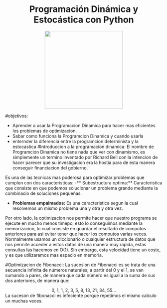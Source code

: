 <div align="center">
  <h1>Programación Dinámica y Estocástica con Python</h1>
</div>

<div align="center"> 
  <img src="https://banner2.cleanpng.com/20180325/rce/kisspng-python-mysql-yellow-dog-updater-modified-django-d-fierce-python-cliparts-5ab7c9de8053a7.4167643715219942065256.jpg" width="250">
</div>

#objetivos:
- Aprender a usar la Programacion Dinamica para hacer mas eficientes los problemas de optimizacion.
- Sabar como funciona la Programcion Dinamica y cuando usarla
- enternder la diferencia entre la programcion determinista y la estocastica
#Introduccion a la programacion dinamica:
El nombre de Programcion Dinamica no tiene nada que ver con dinamismo, es simplemente un termino inventado por Richard Bell con la intencion de hacer parecer que su investigacion era la hostia para de esta manera conseguir financiacion del gobierno.

Es una de las tecnicas mas poderosa para optimizar problemas que cumplen con dos caracteristicas:
-** Subestructura optima:** Caracteristica que consiste en que podemos solucionar un problema grande mediante la combinacio de soluciones pequeñas.
- **Problemas empalmados:** Es una caracteristica segun la cual resolvemos un mismo problema una y otra y otra vez.

Por otro lado, la optimizacion nos permite hacer que nuestro programa se ejecute en mucho menos timepo, esto lo conseguimos mediante la memorizacion, lo cual consiste en guardar el resultado de computos anteriores para asi evitar tener que hacer los computos varias veces. Normalmente usamos un diccionario o cualquier estructura de datos que nos permite acceder a estos datos de una manera muy rapida, estas consultas las hacemos en O(1). Sin embargo, esta velocidad tiene un coste, y es que utilizaremos mas espacio en memoria.

#Optimizacion de Fibonacci:
La sucesion de Fibonacci es se trata de una secuencia infinita de números naturales; a partir del 0 y el 1, se van sumando a pares, de manera que cada número es igual a la suma de sus dos anteriores, de manera que:
                       <div align="center">   0, 1, 1, 2, 3, 5, 8, 13, 21, 34, 55… </div>
La suceson de fibonacci es infeciente porque repetimos el mismo calculo un muchas veces.
